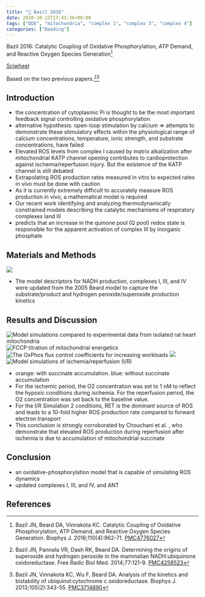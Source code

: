 ```yaml
---
title: "📝 Bazil 2016"
date: 2020-10-22T17:43:36+08:00
tags: ["ODE", "mitochondria", "complex 1", "complex 3", "complex 4"]
categories: ["Reading"]
---
```


Bazil 2016: Catalytic Coupling of Oxidative Phosphorylation, ATP Demand, and Reactive Oxygen Species Generation[^Bazil2016]


[Sciwheel](https://sciwheel.com/work/#/items/5916855)

<!--more-->

Based on the two previous papers.[^Bazil2014][^Bazil2013]

## Introduction
* the concentration of cytoplasmic Pi is thought to be the most important feedback signal controlling oxidative phosphorylation
*  alternative hypothesis: open-loop stimulation by calcium => attempts to demonstrate these stimulatory effects within the physiological range of calcium concentrations, temperature, ionic strength, and substrate concentrations, have failed
* Elevated ROS levels from complex I caused by matrix alkalization after mitochondrial KATP channel opening contributes to cardioprotection against ischemia/reperfusion injury. But the existence of the KATP channel is still debated
* Extrapolating ROS production rates measured in vitro to expected rates in vivo must be done with caution
* As it is currently extremely difficult to accurately measure ROS production in vivo, a mathematical model is required
* Our recent work identifying and analyzing thermodynamically constrained models describing the catalytic mechanisms of respiratory complexes Iand III
* predicts that an increase in the quinone pool (Q pool) redox state is responsible for the apparent activation of complex III by inorganic phosphate

## Materials and Methods
![](https://www.ncbi.nlm.nih.gov/pmc/articles/PMC4776027/bin/gr1.jpg)

* The model descriptors for NADH production, complexes I, III, and IV were updated from the 2005 Beard model to capture the substrate/product and hydrogen peroxide/superoxide production kinetics

## Results and Discussion
![Model simulations compared to experimental data from isolated rat heart mitochondria](https://els-jbs-prod-cdn.literatumonline.com/cms/attachment/fd0bb97e-3d16-485c-b0ce-320f7116785a/gr2_lrg.jpg)
![FCCP titration of mitochondrial energetics](https://els-jbs-prod-cdn.literatumonline.com/cms/attachment/89b6667c-8826-40e3-90ea-26d54f8b3608/gr3_lrg.jpg)
![The OxPhos flux control coefficients for increasing workloads](https://els-jbs-prod-cdn.literatumonline.com/cms/attachment/59489da7-676a-49b4-9471-eaa53e18705c/gr4_lrg.jpg)
![](https://els-jbs-prod-cdn.literatumonline.com/cms/attachment/e8d29fef-afbf-4e54-a0ea-406658893caf/gr5_lrg.jpg)
![Model simulations of ischemia/reperfusion (I/R)](https://els-jbs-prod-cdn.literatumonline.com/cms/attachment/92ce0532-ea49-4206-8d6c-33552ca5ce8c/gr6_lrg.jpg)
* orange: with succinate accumulation. blue: without succinate accumulation
* For the ischemic period, the O2 concentration was set to 1 nM to reflect the hypoxic conditions during ischemia. For the reperfusion period, the O2 concentration was set back to the baseline value.
* For the I/R Simulation 2 conditions, RET is the dominant source of ROS and leads to a 10-fold higher ROS production rate compared to forward electron transport
* This conclusion is strongly corroborated by Chouchani et al. , who demonstrate that elevated ROS production during reperfusion after ischemia is due to accumulation of mitochondrial succinate

## Conclusion
* an oxidative-phosphorylation model that is capable of simulating ROS dynamics
* updated complexes I, III, and IV, and ANT

## References
[^Bazil2016]: Bazil JN, Beard DA, Vinnakota KC. Catalytic Coupling of Oxidative Phosphorylation, ATP Demand, and Reactive Oxygen Species Generation. Biophys J. 2016;110(4):962-71. [PMC4776027](https://www.ncbi.nlm.nih.gov/pmc/articles/PMC4776027/)

[^Bazil2014]: Bazil JN, Pannala VR, Dash RK, Beard DA. Determining the origins of superoxide and hydrogen peroxide in the mammalian NADH:ubiquinone oxidoreductase. Free Radic Biol Med. 2014;77:121-9. [PMC4258523](https://www.ncbi.nlm.nih.gov/pmc/articles/PMC4258523/)

[^Bazil2013]: Bazil JN, Vinnakota KC, Wu F, Beard DA. Analysis of the kinetics and bistability of ubiquinol:cytochrome c oxidoreductase. Biophys J. 2013;105(2):343-55. [PMC3714890](https://www.ncbi.nlm.nih.gov/pmc/articles/PMC3714890/)
